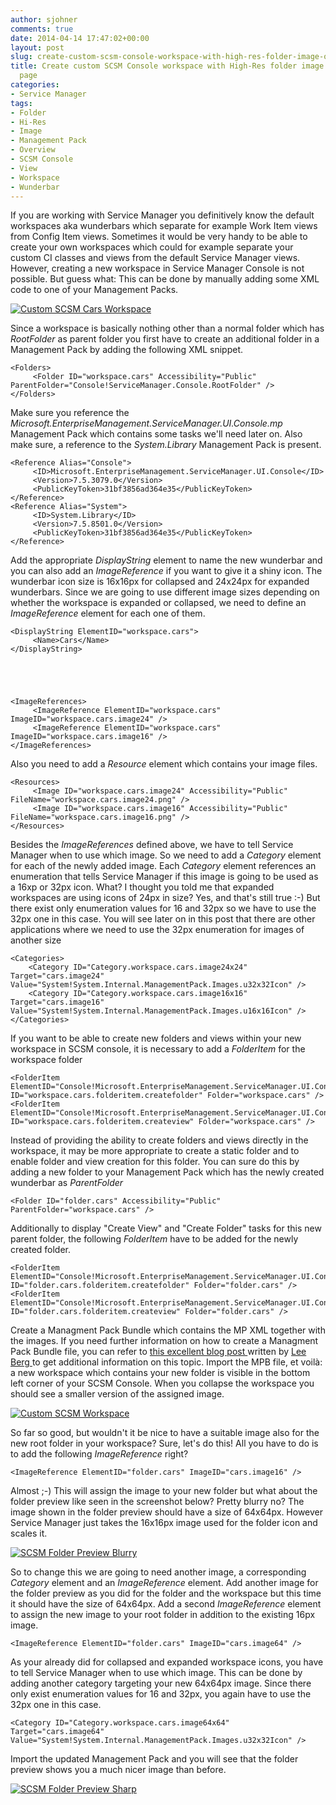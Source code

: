 ```yaml
---
author: sjohner
comments: true
date: 2014-04-14 17:47:02+00:00
layout: post
slug: create-custom-scsm-console-workspace-with-high-res-folder-image-on-overview-page
title: Create custom SCSM Console workspace with High-Res folder image on overview
  page
categories:
- Service Manager
tags:
- Folder
- Hi-Res
- Image
- Management Pack
- Overview
- SCSM Console
- View
- Workspace
- Wunderbar
---
```


If you are working with Service Manager you definitively know the default workspaces aka wunderbars which separate for example Work Item views from Config Item views. Sometimes it would be very handy to be able to create your own workspaces which could for example separate your custom CI classes and views from the default Service Manager views. However, creating a new workspace in Service Manager Console is not possible. But guess what: This can be done by manually adding some XML code to one of your Management Packs.

[![Custom SCSM Cars Workspace](/images/customcarsworkspace.png?w=604)](/images/customcarsworkspace.png)

<!-- more -->
Since a workspace is basically nothing other than a normal folder which has _RootFolder_ as parent folder you first have to create an additional folder in a Management Pack by adding the following XML snippet.
 

    
    <Folders>
         <Folder ID="workspace.cars" Accessibility="Public" ParentFolder="Console!ServiceManager.Console.RootFolder" />
    </Folders>



Make sure you reference the _Microsoft.EnterpriseManagement.ServiceManager.UI.Console.mp_ Management Pack which contains some tasks we'll need later on. Also make sure, a reference to the _System.Library_ Management Pack is present.
 

    
    <Reference Alias="Console">
         <ID>Microsoft.EnterpriseManagement.ServiceManager.UI.Console</ID>
         <Version>7.5.3079.0</Version>
         <PublicKeyToken>31bf3856ad364e35</PublicKeyToken>
    </Reference>
    <Reference Alias="System">
         <ID>System.Library</ID>
         <Version>7.5.8501.0</Version>
         <PublicKeyToken>31bf3856ad364e35</PublicKeyToken>
    </Reference>



Add the appropriate _DisplayString_ element to name the new wunderbar and you can also add an _ImageReference_ if you want to give it a shiny icon. The wunderbar icon size is 16x16px for collapsed and 24x24px for expanded wunderbars. Since we are going to use different image sizes depending on whether the workspace is expanded or collapsed, we need to define an _ImageReference_ element for each one of them.
 

    
    <DisplayString ElementID="workspace.cars">
         <Name>Cars</Name>
    </DisplayString>


 

    
    <ImageReferences>
         <ImageReference ElementID="workspace.cars" ImageID="workspace.cars.image24" />
         <ImageReference ElementID="workspace.cars" ImageID="workspace.cars.image16" />
    </ImageReferences>



Also you need to add a _Resource_ element which contains your image files.
 

    
    <Resources>
         <Image ID="workspace.cars.image24" Accessibility="Public" FileName="workspace.cars.image24.png" />
         <Image ID="workspace.cars.image16" Accessibility="Public" FileName="workspace.cars.image16.png" />
    </Resources>



Besides the _ImageReferences_ defined above, we have to tell Service Manager when to use which image. So we need to add a _Category_ element for each of the newly added image. Each _Category_ element references an enumeration that tells Service Manager if this image is going to be used as a 16xp or 32px icon.
What? I thought you told me that expanded workspaces are using icons of 24px in size? Yes, and that's still true :-) But there exist only enumeration values for 16 and 32px so we have to use the 32px one in this case. You will see later on in this post that there are other applications where we need to use the 32px enumeration for images of another size
 

    
    <Categories>
        <Category ID="Category.workspace.cars.image24x24" Target="cars.image24" Value="System!System.Internal.ManagementPack.Images.u32x32Icon" />
        <Category ID="Category.workspace.cars.image16x16" Target="cars.image16" Value="System!System.Internal.ManagementPack.Images.u16x16Icon" />
    </Categories>



If you want to be able to create new folders and views within your new workspace in SCSM console, it is necessary to add a _FolderItem_ for the workspace folder
 

    
    <FolderItem ElementID="Console!Microsoft.EnterpriseManagement.ServiceManager.UI.Console.Task.CreateFolder" ID="workspace.cars.folderitem.createfolder" Folder="workspace.cars" />
    <FolderItem ElementID="Console!Microsoft.EnterpriseManagement.ServiceManager.UI.Console.Task.CreateGridView" ID="workspace.cars.folderitem.createview" Folder="workspace.cars" />



Instead of providing the ability to create folders and views directly in the workspace, it may be more appropriate to create a static folder and to enable folder and view creation for this folder. You can sure do this by adding a new folder to your Management Pack which has the newly created wunderbar as _ParentFolder_
 

    
    <Folder ID="folder.cars" Accessibility="Public" ParentFolder="workspace.cars" />



Additionally to display "Create View" and "Create Folder" tasks for this new parent folder, the following _FolderItem_ have to be added for the newly created folder.
 

    
    <FolderItem ElementID="Console!Microsoft.EnterpriseManagement.ServiceManager.UI.Console.Task.CreateFolder" ID="folder.cars.folderitem.createfolder" Folder="folder.cars" />
    <FolderItem ElementID="Console!Microsoft.EnterpriseManagement.ServiceManager.UI.Console.Task.CreateGridView" ID="folder.cars.folderitem.createview" Folder="folder.cars" />



Create a Managment Pack Bundle which contains the MP XML together with the images. If you need further information on how to create a Managment Pack Bundle file, you can refer to [this excellent blog post ](http://www.concurrency.com/blog/management-pack-bundling-in-system-center-service-manager-2012/)written by [Lee Berg ](https://twitter.com/LeeAlanBerg)to get additional information on this topic.
Import the MPB file, et voilà: a new workspace which contains your new folder is visible in the bottom left corner of your SCSM Console. When you collapse the workspace you should see a smaller version of the assigned image.

[![Custom SCSM Workspace](/images/customworkspace.png?w=604)](/images/customworkspace.png)

So far so good, but wouldn't it be nice to have a suitable image also for the new root folder in your workspace? Sure, let's do this! All you have to do is to add the following _ImageReference_ right?
 

    
    <ImageReference ElementID="folder.cars" ImageID="cars.image16" />



Almost ;-) This will assign the image to your new folder but what about the folder preview like seen in the screenshot below? Pretty blurry no? The image shown in the folder preview should have a size of 64x64px. However Service Manager just takes the 16x16px image used for the folder icon and scales it.

[![SCSM Folder Preview Blurry](/images/folderpreviewblurry.png)](/images/folderpreviewblurry.png)

So to change this we are going to need another image, a corresponding _Category_ element and an _ImageReference_ element. Add another image for the folder preview as you did for the folder and the workspace but this time it should have the size of 64x64px.
Add a second _ImageReference_ element to assign the new image to your root folder in addition to the existing 16px image.
 

    
    <ImageReference ElementID="folder.cars" ImageID="cars.image64" />



As your already did for collapsed and expanded workspace icons, you have to tell Service Manager when to use which image. This can be done by adding another category targeting your new 64x64px image. Since there only exist enumeration values for 16 and 32px, you again have to use the 32px one in this case.
 

    
    <Category ID="Category.workspace.cars.image64x64" Target="cars.image64" Value="System!System.Internal.ManagementPack.Images.u32x32Icon" />



Import the updated Management Pack and you will see that the folder preview shows you a much nicer image than before.

[![SCSM Folder Preview Sharp](/images/folderpreviewsharp.png)](/images/folderpreviewsharp.png)
